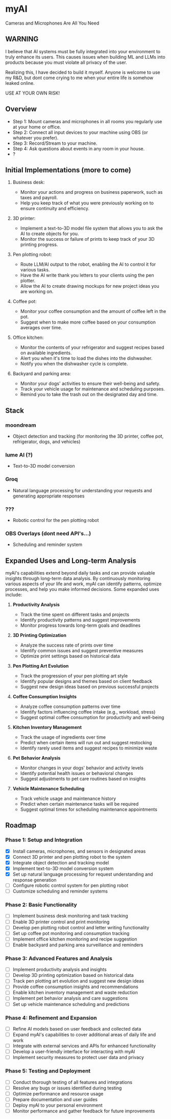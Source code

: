 # myAI
Cameras and Microphones Are All You Need

## WARNING

I believe that AI systems must be fully integrated into your environment to truly enhance its users. 
This causes issues when building ML and LLMs into products because you must violate all privacy of the user.

Realizing this, I have decided to build it myself. Anyone is welcome to use my R&D, but dont come crying to me when your entire life is somehow leaked online. 

USE AT YOUR OWN RISK!

## Overview

- Step 1: Mount cameras and microphones in all rooms you regularly use at your home or office.
- Step 2: Connect all input devices to your machine using OBS (or whatever you prefer).
- Step 3: Record/Stream to your machine.
- Step 4: Ask questions about events in any room in your house.
- ?

## Initial Implementations (more to come)

1. Business desk:
   - Monitor your actions and progress on business paperwork, such as taxes and payroll.
   - Help you keep track of what you were previously working on to ensure continuity and efficiency.

2. 3D printer:
   - Implement a text-to-3D model file system that allows you to ask the AI to create objects for you.
   - Monitor the success or failure of prints to keep track of your 3D printing progress.

3. Pen plotting robot:
   - Route LLM/AI output to the robot, enabling the AI to control it for various tasks.
   - Have the AI write thank you letters to your clients using the pen plotter.
   - Allow the AI to create drawing mockups for new project ideas you are working on.

4. Coffee pot:
   - Monitor your coffee consumption and the amount of coffee left in the pot.
   - Suggest when to make more coffee based on your consumption averages over time.

5. Office kitchen:
   - Monitor the contents of your refrigerator and suggest recipes based on available ingredients.
   - Alert you when it's time to load the dishes into the dishwasher.
   - Notify you when the dishwasher cycle is complete.

6. Backyard and parking area:
   - Monitor your dogs' activities to ensure their well-being and safety.
   - Track your vehicle usage for maintenance and scheduling purposes.
   - Remind you to take the trash out on the designated day and time.

## Stack

### moondream
- Object detection and tracking (for monitoring the 3D printer, coffee pot, refrigerator, dogs, and vehicles)

### lume AI (?)
- Text-to-3D model conversion

### Groq
- Natural language processing for understanding your requests and generating appropriate responses

### ???
- Robotic control for the pen plotting robot

### OBS Overlays (dont need API's...)
- Scheduling and reminder system

## Expanded Uses and Long-term Analysis

myAI's capabilities extend beyond daily tasks and can provide valuable insights through long-term data analysis. By continuously monitoring various aspects of your life and work, myAI can identify patterns, optimize processes, and help you make informed decisions. Some expanded uses include:

1. **Productivity Analysis**
   - Track the time spent on different tasks and projects
   - Identify productivity patterns and suggest improvements
   - Monitor progress towards long-term goals and deadlines

2. **3D Printing Optimization**
   - Analyze the success rate of prints over time
   - Identify common issues and suggest preventive measures
   - Optimize print settings based on historical data

3. **Pen Plotting Art Evolution**
   - Track the progression of your pen plotting art style
   - Identify popular designs and themes based on client feedback
   - Suggest new design ideas based on previous successful projects

4. **Coffee Consumption Insights**
   - Analyze coffee consumption patterns over time
   - Identify factors influencing coffee intake (e.g., workload, stress)
   - Suggest optimal coffee consumption for productivity and well-being

5. **Kitchen Inventory Management**
   - Track the usage of ingredients over time
   - Predict when certain items will run out and suggest restocking
   - Identify rarely used items and suggest recipes to minimize waste

6. **Pet Behavior Analysis**
   - Monitor changes in your dogs' behavior and activity levels
   - Identify potential health issues or behavioral changes
   - Suggest adjustments to pet care routines based on insights

7. **Vehicle Maintenance Scheduling**
   - Track vehicle usage and maintenance history
   - Predict when certain maintenance tasks will be required
   - Suggest optimal times for scheduling maintenance appointments

## Roadmap

### Phase 1: Setup and Integration
- [x] Install cameras, microphones, and sensors in designated areas
- [x] Connect 3D printer and pen plotting robot to the system
- [x] Integrate object detection and tracking model
- [x] Implement text-to-3D model conversion system
- [x] Set up natural language processing for request understanding and response generation
- [ ] Configure robotic control system for pen plotting robot
- [ ] Customize scheduling and reminder systems

### Phase 2: Basic Functionality
- [ ] Implement business desk monitoring and task tracking
- [ ] Enable 3D printer control and print monitoring
- [ ] Develop pen plotting robot control and letter writing functionality
- [ ] Set up coffee pot monitoring and consumption tracking
- [ ] Implement office kitchen monitoring and recipe suggestion
- [ ] Enable backyard and parking area surveillance and reminders

### Phase 3: Advanced Features and Analysis
- [ ] Implement productivity analysis and insights
- [ ] Develop 3D printing optimization based on historical data
- [ ] Track pen plotting art evolution and suggest new design ideas
- [ ] Provide coffee consumption insights and recommendations
- [ ] Enable kitchen inventory management and waste reduction
- [ ] Implement pet behavior analysis and care suggestions
- [ ] Set up vehicle maintenance scheduling and predictions

### Phase 4: Refinement and Expansion
- [ ] Refine AI models based on user feedback and collected data
- [ ] Expand myAI's capabilities to cover additional areas of daily life and work
- [ ] Integrate with external services and APIs for enhanced functionality
- [ ] Develop a user-friendly interface for interacting with myAI
- [ ] Implement security measures to protect user data and privacy

### Phase 5: Testing and Deployment
- [ ] Conduct thorough testing of all features and integrations
- [ ] Resolve any bugs or issues identified during testing
- [ ] Optimize performance and resource usage
- [ ] Prepare documentation and user guides
- [ ] Deploy myAI to your personal environment
- [ ] Monitor performance and gather feedback for future improvements
